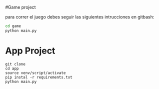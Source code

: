 #Game project 

para correr el juego debes seguir las siguientes intrucciones en gitbash:

``` sh
cd game
python main.py
```

# App Project

```
git clone
cd app
source venv/script/activate
pip instal -r requirements.txt
python main.py
```